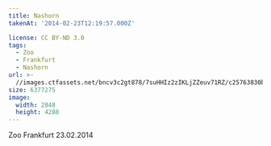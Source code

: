 ```yaml
---
title: Nashorn
takenAt: '2014-02-23T12:19:57.000Z'

license: CC BY-ND 3.0
tags:
  - Zoo
  - Frankfurt
  - Nashorn
url: >-
  //images.ctfassets.net/bncv3c2gt878/7suHHIz2zIKLjZZeuv71RZ/c25763830be7028162402b53a7fbf925/nashorn_12729730043_o
size: 6377275
image:
  width: 2848
  height: 4288
---
```


Zoo Frankfurt 23.02.2014
